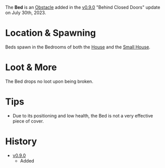 The **Bed** is an [Obstacle](/obstacles) added in the [v0.9.0](https://github.com/HasangerGames/suroi/releases/tag/v0.9.0) "Behind Closed Doors" update on July 30th, 2023.

# Location & Spawning

Beds spawn in the Bedrooms of both the [House](/buildings/house) and the [Small House](/buildings/small_house).

# Loot & More

The Bed drops no loot upon being broken.

# Tips

- Due to its positioning and low health, the Bed is not a very effective piece of cover.

# History

- [v0.9.0](https://github.com/HasangerGames/suroi/releases/tag/v0.9.0)
  - Added
